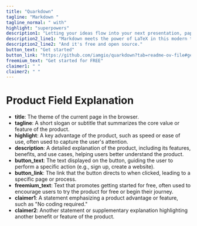 ```yaml
---
title: "Quarkdown"
tagline: "Markdown "
tagline_normal: " with"
highlight: "superpowers"
description1: "Letting your ideas flow into your next presentation, paper or book."
description2_line1: "Markdown meets the power of LaTeX in this modern typesetting system."
description2_line2: "And it's free and open source."
button_text: "Get started"
button_link: "https://github.com/iamgio/quarkdown?tab=readme-ov-file#getting-started"
freemium_text: "Get started for FREE"
claimer1: " "
claimer2: " "
---
```


# Product Field Explanation

- **title**: The theme of the current page in the browser.
- **tagline**: A short slogan or subtitle that summarizes the core value or feature of the product.
- **highlight**: A key advantage of the product, such as speed or ease of use, often used to capture the user's attention.
- **description**: A detailed explanation of the product, including its features, benefits, and use cases, helping users better understand the product.
- **button_text**: The text displayed on the button, guiding the user to perform a specific action (e.g., sign up, create a website).
- **button_link**: The link that the button directs to when clicked, leading to a specific page or process.
- **freemium_text**: Text that promotes getting started for free, often used to encourage users to try the product for free or begin their journey.
- **claimer1**: A statement emphasizing a product advantage or feature, such as "No coding required."
- **claimer2**: Another statement or supplementary explanation highlighting another benefit or feature of the product.


